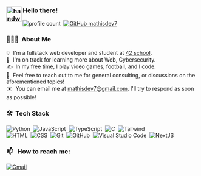 ### <img alt="handwavegif" src="https://user-images.githubusercontent.com/39513876/112366216-8cfe7400-8cfe-11eb-8116-7d3dbae20e97.gif" width='40' align="left"/> Hello there!
![profile count](https://komarev.com/ghpvc/?username=mathisdev7&color=red)&nbsp;
[![GitHub mathisdev7](https://img.shields.io/github/followers/mathisdev7?label=follow&style=social)](https://github.com/mathisdev7)&nbsp;
### 👨🏻‍💻 &nbsp;About Me

💡 &nbsp;I'm a fullstack web developer and student at [42 school](https://42perpignan.fr/).\
🌱 &nbsp;I'm on track for learning more about Web, Cybersecurity.\
✍️ &nbsp;In my free time, I play video games, football, and I code.\
💬 &nbsp;Feel free to reach out to me for general consulting, or discussions on the aforementioned topics!\
✉️ &nbsp;You can email me at mathisdev7@gmail.com. I'll try to respond as soon as possible!


### 🛠 &nbsp;Tech Stack

![Python](https://img.shields.io/badge/-Python-05122A?style=flat&logo=python)&nbsp;
![JavaScript](https://img.shields.io/badge/-JavaScript-05122A?style=flat&logo=javascript)&nbsp;
![TypeScript](https://shields.io/badge/TypeScript-05122A?style=flat&logo=Typescript&logoColor=A8B9CC)&nbsp;
![C](https://img.shields.io/badge/-C-05122A?style=flat&logo=C&logoColor=A8B9CC)&nbsp;
![Tailwind](https://img.shields.io/badge/tailwindcss-05122A?&style=flat&logo=tailwindcss)\
![HTML](https://img.shields.io/badge/-HTML-05122A?style=flat&logo=HTML5)&nbsp;
![CSS](https://img.shields.io/badge/-CSS-05122A?style=flat&logo=CSS3&logoColor=1572B6)&nbsp;
![Git](https://img.shields.io/badge/-Git-05122A?style=flat&logo=git)&nbsp;
![GitHub](https://img.shields.io/badge/-GitHub-05122A?style=flat&logo=github)&nbsp;
![Visual Studio Code](https://img.shields.io/badge/-Visual%20Studio%20Code-05122A?style=flat&logo=visual-studio-code&logoColor=007ACC)&nbsp;
![NextJS](https://img.shields.io/badge/next.js-05122A?style=flat&logo=nextdotjs&logoColor=white)&nbsp;


### 📫 &nbsp; How to reach me:


<a href="mailto:mathisdev7@gmail.com"><img alt="Gmail" src="https://img.shields.io/badge/Gmail-D14836?style=flat&logo=gmail&logoColor=white" /></a> &nbsp;
